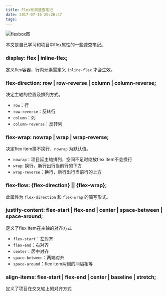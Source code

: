 ```yaml
---
title: Flex布局速查笔记
date: 2017-07-16 20:26:47
tags:
---
```

![flexbox图](http://ot6wx4ryg.bkt.clouddn.com/v2-54a0fc96ef4f455aefb8ee4bc133291b_b.png)

本文是自己学习和项目中flex属性的一些速查笔记。

### display: flex | inline-flex;
定义flex容器，行内元素需定义 `inline-flex` 才会生效。

### flex-direction: row | row-reverse | column | column-reverse;
决定主轴的位置及排列方式。
- `row`：行
- `row-reverse`：反转行
- `column`：列
- `column-reverse`：反转列

### flex-wrap: nowrap | wrap | wrap-reverse;
决定flex item换不换行，`nowrap` 为默认值。
- `nowrap`：项目延主轴排列，空间不足时缩放flex item不会换行
- `wrap`: 换行，新行出行当前行的下方
- `wrap-reverse`：换行，新行出行当前行的上方

### flex-flow: {flex-direction} || {flex-wrap};
此属性为 `flex-direction` 和 `flex-wrap` 的简写形式。

### justify-content: flex-start | flex-end | center | space-between | space-around;
定义了flex item在主轴的对齐方式
- `flex-start`：左对齐
- `flex-end`：右对齐
- `center`：居中对齐
- `space-between`：两端对齐
- `space-around`：flex item两侧的间隔相等

### align-items: flex-start | flex-end | center | baseline | stretch;
定义了项目在交叉轴上的对齐方式
